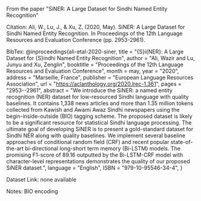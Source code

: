 From the paper "SiNER: A Large Dataset for Sindhi Named Entity Recognition"

Citation:
Ali, W., Lu, J., & Xu, Z. (2020, May). SiNER: A Large Dataset for Sindhi Named Entity Recognition. In Proceedings of the 12th Language Resources and Evaluation Conference (pp. 2953-2961).

BibTex:
@inproceedings{ali-etal-2020-siner,
    title = "{S}i{NER}: A Large Dataset for {S}indhi Named Entity Recognition",
    author = "Ali, Wazir  and
      Lu, Junyu  and
      Xu, Zenglin",
    booktitle = "Proceedings of the 12th Language Resources and Evaluation Conference",
    month = may,
    year = "2020",
    address = "Marseille, France",
    publisher = "European Language Resources Association",
    url = "https://aclanthology.org/2020.lrec-1.361",
    pages = "2953--2961",
    abstract = "We introduce the SiNER: a named entity recognition (NER) dataset for low-resourced Sindhi language with quality baselines. It contains 1,338 news articles and more than 1.35 million tokens collected from Kawish and Awami Awaz Sindhi newspapers using the begin-inside-outside (BIO) tagging scheme. The proposed dataset is likely to be a significant resource for statistical Sindhi language processing. The ultimate goal of developing SiNER is to present a gold-standard dataset for Sindhi NER along with quality baselines. We implement several baseline approaches of conditional random field (CRF) and recent popular state-of-the-art bi-directional long-short term memory (Bi-LSTM) models. The promising F1-score of 89.16 outputted by the Bi-LSTM-CRF model with character-level representations demonstrates the quality of our proposed SiNER dataset.",
    language = "English",
    ISBN = "979-10-95546-34-4",
}

Dataset Link:
none available

Notes:
BIO encoding